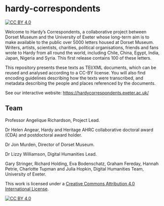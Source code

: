 # hardy-correspondents

[![CC BY 4.0][cc-by-shield]][cc-by]

Welcome to Hardy’s Correspondents, a collaborative project between Dorset Museum and the University of Exeter whose long-term aim is to make available to the public over 5000 letters housed at Dorset Museum. Writers, artists, scientists, charities, political organisations, friends and fans wrote to Hardy from all round the world, including Chile, China, Egypt, India, Japan, Nigeria and Syria. This first release contains 100 of these letters.

This repository presents these texts as TEI/XML documents, which can be reused and analysed according to a CC-BY license. You will also find encoding guidelines describing how the texts were transcribed, and metadata describing the people and places referenced by the documents.

See our interactive website: https://hardycorrespondents.exeter.ac.uk/

## Team

Professor Angelique Richardson, Project Lead.

Dr Helen Angear, Hardy and Heritage AHRC collaborative doctoral award (CDA) and postdoctoral award holder.

Dr Jon Murden, Director of Dorset Museum.

Dr Lizzy Williamson, Digital Humanities Lead.

Gary Stringer, Richard Holding, Eva Bodenschatz, Graham Fereday, Hannah Petrie, Charlotte Tupman and Julia Hopkin, Digital Humanities Team, University of Exeter.

This work is licensed under a
[Creative Commons Attribution 4.0 International License][cc-by].

[![CC BY 4.0][cc-by-image]][cc-by]

[cc-by]: http://creativecommons.org/licenses/by/4.0/
[cc-by-image]: https://i.creativecommons.org/l/by/4.0/88x31.png
[cc-by-shield]: https://img.shields.io/badge/License-CC%20BY%204.0-lightgrey.svg

